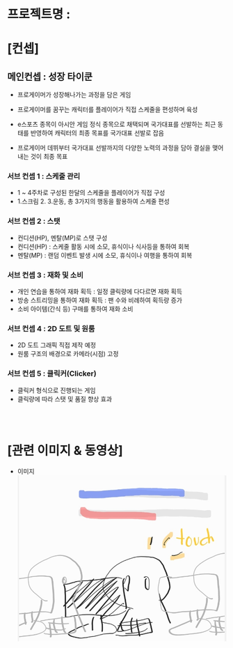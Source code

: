 # 프로젝트명 :  
# [컨셉]  
## 메인컨셉 : 성장 타이쿤  

- 프로게이머가 성장해나가는 과정을 담은 게임  

- 프로게이머를 꿈꾸는 캐릭터를 플레이어가 직접 스케줄을 편성하며 육성  

- e스포츠 종목이 아시안 게임 정식 종목으로 채택되며 국가대표를 선발하는 최근 동태를 반영하여 캐릭터의 최종 목표를 국가대표 선발로 잡음  

- 프로게이머 데뷔부터 국가대표 선발까지의 다양한 노력의 과정을 담아 결실을 맺어내는 것이 최종 목표  

### 서브 컨셉 1 : 스케줄 관리  

- 1 ~ 4주차로 구성된 한달의 스케줄을 플레이어가 직접 구성
- 1.스크림 2. 3.운동, 총 3가지의 행동을 활용하여 스케줄 편성

### 서브 컨셉 2 : 스탯

- 컨디션(HP), 멘탈(MP)로 스탯 구성
- 컨디션(HP) : 스케줄 활동 시에 소모, 휴식이나 식사등을 통하여 회복
- 멘탈(MP) : 랜덤 이벤트 발생 시에 소모, 휴식이나 여행을 통하여 회복

### 서브 컨셉 3 : 재화 및 소비

- 개인 연습을 통하여 재화 획득 : 일정 클릭량에 다다르면 재화 획득
- 방송 스트리밍을 통하여 재화 획득 : 팬 수와 비례하여 획득량 증가
- 소비 아이템(간식 등) 구매를 통하여 재화 소비

### 서브 컨셉 4 : 2D 도트 및 원룸

- 2D 도트 그래픽 직접 제작 예정
- 원룸 구조의 배경으로 카메라(시점) 고정

### 서브 컨셉 5 : 클릭커(Clicker)

- 클릭커 형식으로 진행되는 게임
- 클릭량에 따라 스탯 및 품질 향상 효과

<br><br>

# [관련 이미지 & 동영상]

- 이미지  
  <img src="./img/KakaoTalk_20230914_153006937.jpg">
